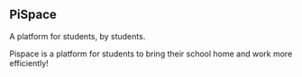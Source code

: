 ## PiSpace
 A platform for students, by students.


Pispace is a platform for students to bring their school home and work more efficiently!
